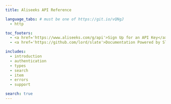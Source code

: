 ```yaml
---
title: Aliseeks API Reference

language_tabs: # must be one of https://git.io/vQNgJ
  - http

toc_footers:
  - <a href='https://www.aliseeks.com/g/api'>Sign Up for an API Key</a>
  - <a href='https://github.com/lord/slate'>Documentation Powered by Slate</a>

includes:
  - introduction
  - authentication
  - types
  - search
  - item
  - errors
  - support

search: true
---
```

